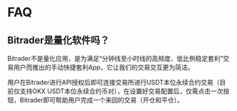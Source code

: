 # FAQ

## Bitrader是量化软件吗？

Bitrader不是量化应用，是为满足“分钟线至小时线的高频度、低比例稳定套利”交易用户而推出的手动快捷套利App，它让我们的交易交互更为简洁。

用户在Bitrader进行API授权后即可连接交易所进行USDT本位永续合约交易（目前仅支持OKX USDT本位永续合约币对），在设置好交易配置后，仅需点击一次按钮，Bitrader即可帮助用户完成一个来回的交易（开仓和平仓）。
